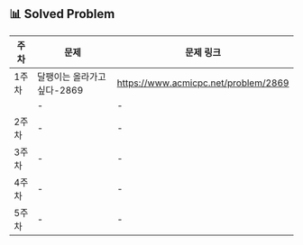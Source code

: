 ## 📊 Solved Problem

| 주차  | 문제                          | 문제 링크 |
|------|-----------------------------|-----------|
| 1주차 | 달팽이는 올라가고 싶다-2869 | https://www.acmicpc.net/problem/2869 |
|  | -                          | - |
| 2주차 | -                          | - |
| 3주차 | -                          | - |
| 4주차 | -                          | - |
| 5주차 | -                          | - |
